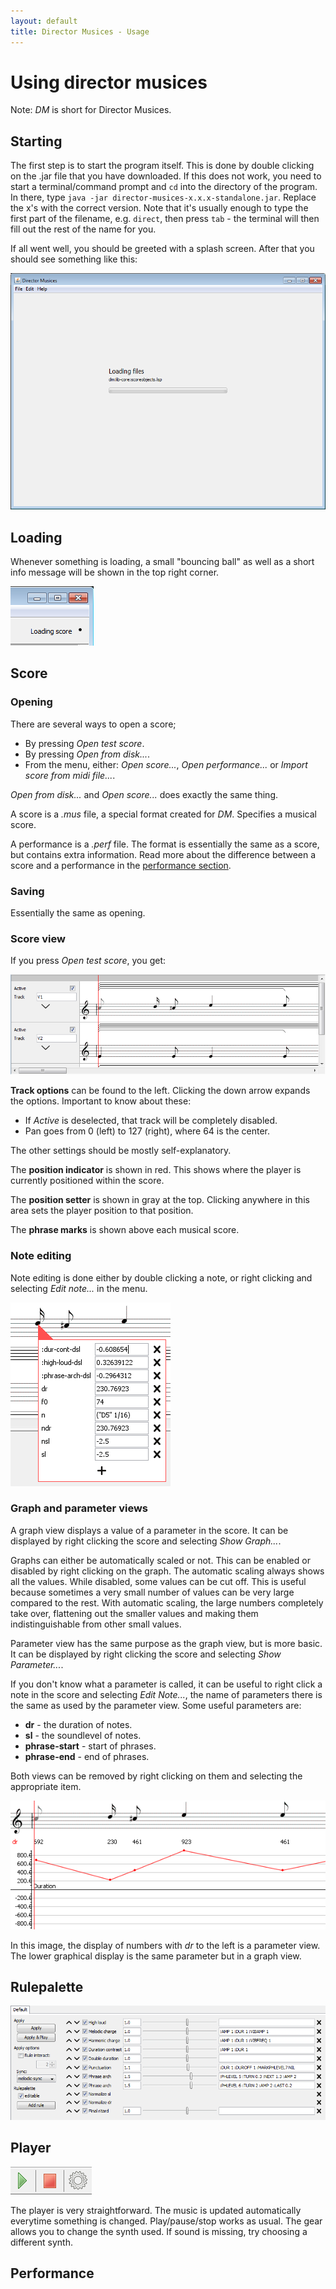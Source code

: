 ```yaml
---
layout: default
title: Director Musices - Usage
---
```


# Using director musices

Note: *DM* is short for Director Musices.

## Starting

The first step is to start the program itself.
This is done by double clicking on the .jar file that you have downloaded.
If this does not work, you need to start a terminal/command prompt and 
`cd` into the directory of the program.
In there, type `java -jar director-musices-x.x.x-standalone.jar`.
Replace the x's with the correct version. Note that it's usually enough to
type the first part of the filename, e.g. `direct`, then press `tab` - the
terminal will then fill out the rest of the name for you.

If all went well, you should be greeted with a splash screen. After that
you should see something like this:

![starting image](images/starting.png)

## Loading

Whenever something is loading, a small "bouncing ball" as well
as a short info message will be shown in the top right corner.

![loading info](images/loading.png)

## Score

### Opening

There are several ways to open a score;

* By pressing *Open test score*.
* By pressing *Open from disk...*.
* From the menu, either: 
  *Open score...*, *Open performance...* or *Import score from midi file...*.

*Open from disk...* and *Open score...* does exactly the same thing.

A score is a *.mus* file, a special format created for *DM*. Specifies
a musical score.

A performance is a *.perf* file. The format is essentially the same as
a score, but contains extra information.
Read more about the difference between a score and a performance in the
[performance section](#performance).

### Saving

Essentially the same as opening.

### Score view

If you press *Open test score*, you get:

![test score example](images/test-score.png)

**Track options** can be found to the left.
Clicking the down arrow expands the options.
Important to know about these:

* If *Active* is deselected, that track will be completely disabled.
* Pan goes from 0 (left) to 127 (right), where 64 is the center.

The other settings should be mostly self-explanatory.

The **position indicator** is shown in red. This shows where
the player is currently positioned within the score.

The **position setter** is shown in gray at the top. Clicking anywhere
in this area sets the player position to that position.

The **phrase marks** is shown above each musical score.

### Note editing

Note editing is done either by double clicking a note, or right clicking and
selecting *Edit note...* in the menu.

![note editing example](images/note-edit.png)

### Graph and parameter views

A graph view displays a value of a parameter in the score. It can be displayed
by right clicking the score and selecting *Show Graph...*.

Graphs can either be automatically scaled or not.
This can be enabled or disabled by right clicking on the graph. The automatic scaling
always shows all the values. While disabled, some values can be cut off. This is
useful because sometimes a very small number of values can be very large compared
to the rest. With automatic scaling, the large numbers completely take over,
flattening out the smaller values and making them indistinguishable from other
small values.

Parameter view has the same purpose as the graph view, but is more basic.
It can be displayed by right clicking the score and selecting *Show Parameter...*.

If you don't know what a parameter is called, it can be useful to right click
a note in the score and selecting *Edit Note...*, the name of parameters there
is the same as used by the parameter view. Some useful parameters are:

* **dr** - the duration of notes.
* **sl** - the soundlevel of notes.
* **phrase-start** - start of phrases.
* **phrase-end** - end of phrases.

Both views can be removed by right clicking on them and selecting the appropriate
item.

![graph and parameter view example](images/graph-parameter-view.png)

In this image, the display of numbers with *dr* to the left is a parameter view.
The lower graphical display is the same parameter but in a graph view.

## Rulepalette

![rulepalette example](images/default-rulepalette.png)

## Player

![player](images/player.png)

The player is very straightforward. The music is updated automatically 
everytime something is changed. Play/pause/stop works as usual. The gear
allows you to change the synth used. If sound is missing, try choosing a
different synth.

## Performance

